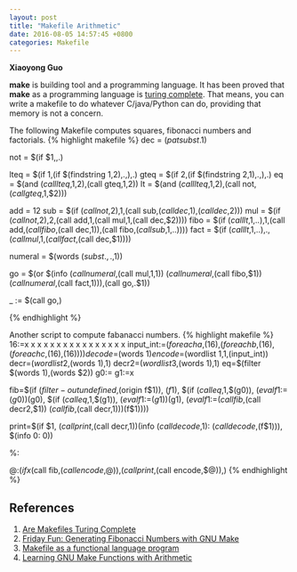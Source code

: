 ```yaml
---
layout: post
title: "Makefile Arithmetic"
date: 2016-08-05 14:57:45 +0800
categories: Makefile
---
```


**Xiaoyong Guo**

**make** is building tool and a programming language. 
It has been proved that **make** as a programming language is [turing complete](https://en.wikipedia.org/wiki/Turing_completeness).
That means, you can write a makefile to do whatever C/java/Python can do, providing that memory is not a concern. 

The following Makefile computes squares, fibonacci numbers and factorials. 
{% highlight makefile %}
dec = $(patsubst .%,%,$1)

not = $(if $1,,.)

lteq = $(if $1,$(if $(findstring $1,$2),.,),.)
gteq = $(if $2,$(if $(findstring $2,$1),.,),.)
eq = $(and $(call lteq,$1,$2),$(call gteq,$1,$2))
lt = $(and $(call lteq,$1,$2),$(call not,$(call gteq,$1,$2)))

add = $1$2
sub = $(if $(call not,$2),$1,$(call sub,$(call dec,$1),$(call dec,$2)))
mul = $(if $(call not,$2),$2,$(call add,$1,$(call mul,$1,$(call dec,$2))))
fibo = $(if $(call lt,$1,..),$1,$(call add,$(call fibo,$(call dec,$1)),$(call fibo,$(call sub,$1,..))))
fact = $(if $(call lt,$1,..),.,$(call mul,$1,$(call fact,$(call dec,$1))))

numeral = $(words $(subst .,. ,$1))

go = $(or $(info $(call numeral,$(call mul,$1,$1)) $(call numeral,$(call fibo,$1)) $(call numeral,$(call fact,$1)) ),$(call go,.$1))

_ := $(call go,)

{% endhighlight %}

Another script to compute fabanacci numbers.
{% highlight makefile %}
16:=x x x x x x x x x x x x x x x x
input_int:=$(foreach a,$(16),$(foreach b,$(16),$(foreach c,$(16),$(16))))
decode=$(words $1)
encode=$(wordlist 1,$1,$(input_int))
decr=$(wordlist 2,$(words $1),$1)
decr2=$(wordlist 3,$(words $1),$1)
eq=$(filter $(words $1),$(words $2))
g0:=
g1:=x
 
fib=$(if $(filter-out undefined,$(origin f$1)),
$(f$1),
$(if $(call eq,$1,$(g0)),
$(eval f$1:=$(g0))$(g0),
$(if $(call eq,$1,$(g1)),
$(eval f$1:=$(g1))$(g1),
$(eval f$1:=$(call fib,$(call decr2,$1)) $(call fib,$(call decr,$1)))$(f$1))))
 
print=$(if $1,
$(call print,$(call decr,$1))$(info $(call decode,$1): $(call decode,$(f$1))),
$(info 0: 0))
 
%:
 
@:$(if x$(call fib,$(call encode,$@)),$(call print,$(call encode,$@)),)
{% endhighlight %}

## References
1. [Are Makefiles Turing Complete](http://stackoverflow.com/questions/3480950/are-makefiles-turing-complete)
2. [Friday Fun: Generating Fibonacci Numbers with GNU Make](http://electric-cloud.com/blog/2009/08/friday-fun-generating-fibonacci-numbers-with-gnu-make/)
3. [Makefile as a functional language program](http://okmij.org/ftp/Computation/#Makefile-functional)
4. [Learning GNU Make Functions with Arithmetic](https://www.cmcrossroads.com/article/learning-gnu-make-functions-arithmetic)
